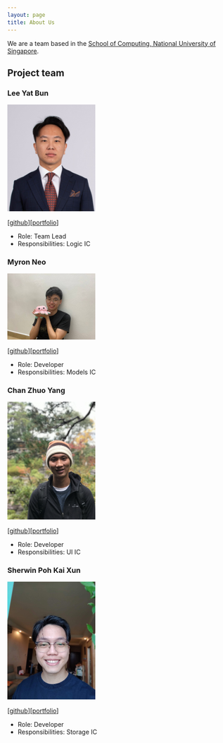 ```yaml
---
layout: page
title: About Us
---
```


We are a team based in the [School of Computing, National University of Singapore](http://www.comp.nus.edu.sg).

## Project team

### Lee Yat Bun

<img src="images/yatbun.png" width="200px">

[[github](http://github.com/yatbun)][[portfolio](team/yatbun.md)]

* Role: Team Lead
* Responsibilities: Logic IC

### Myron Neo

<img src="images/meerian.png" width="200px">

[[github](http://github.com/meerian)][[portfolio](team/meerian.md)]

* Role: Developer
* Responsibilities: Models IC

### Chan Zhuo Yang

<img src="images/zhuoyang125.png" width="200px">

[[github](http://github.com/zhuoyang125)][[portfolio](team/zhuoyang125.md)]

* Role: Developer
* Responsibilities: UI IC

### Sherwin Poh Kai Xun

<img src="images/sherwinprofile.jpg" width="200px">

[[github](https://github.com/sherrpass)][[portfolio](team/sherrpass.md)]

* Role: Developer
* Responsibilities: Storage IC
